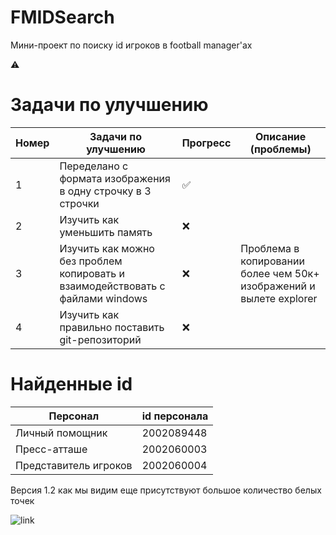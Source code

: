 # FMIDSearch

Мини-проект по поиску id игроков в football manager'ах 

⚠️

# Задачи по улучшению
|Номер| Задачи по улучшению |Прогресс|Описание (проблемы) |
| ------- | -------- | -------- | -------- |
| 1 | Переделано с формата изображения в одну строчку в 3 строчки   | ✅ | |
| 2 | Изучить как уменьшить память | ❌   ||
| 3 | Изучить как можно без проблем копировать и взаимодействовать с файлами windows | ❌   | Проблема в копировании более чем 50к+ изображений и вылете explorer|
| 4 | Изучить как правильно поставить git-репозиторий   | ❌ | |

# Найденные id 
| Персонал | id персонала|
| --------- | --------- |
|  Личный помощник | 2002089448 |
|  Пресс-атташе  | 2002060003 |
|  Представитель игроков |2002060004|

Версия 1.2 как мы видим еще присутствуют большое количество белых точек

![link](https://i.imgur.com/VCS9VL2.png 'v.2.1')
